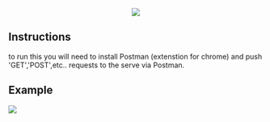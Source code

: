 <p align="center"><img src="https://laravel.com/assets/img/components/logo-laravel.svg"></p>

## Instructions

<p>to run this you will need to install Postman (extenstion for chrome) and push 'GET','POST',etc.. requests to the serve via Postman.</p>

## Example

<img style="max-width:50%; height: auto" src="http://imageshack.com/a/img924/5903/Ydhf9R.png">
